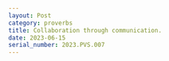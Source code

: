 ```yaml
---
layout: Post
category: proverbs
title: Collaboration through communication.
date: 2023-06-15
serial_number: 2023.PVS.007
---
```

